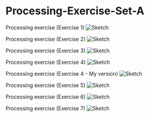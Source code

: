 # Processing-Exercise-Set-A
Processing exercise (Exercise 1)
![Sketch](https://github.com/RougayyahJalloh/Processing-Exercise-Set-A/blob/master/Exercise1/Exercise%201%20Screenshot.PNG)


Processing exercise (Exercise 2)
![Sketch](https://github.com/RougayyahJalloh/Processing-Exercise-Set-A/blob/master/Exercise2/Exercise%202%20Screenshot.PNG)

Processing exercise (Exercise 3)
![Sketch](https://github.com/RougayyahJalloh/Processing-Exercise-Set-A/blob/master/Exercise3/Gif-Exercise-3.gif)

Processing exercise (Exercise 4)
![Sketch](https://github.com/RougayyahJalloh/Processing-Exercise-Set-A/blob/master/Exercise4/Gif-Exercise-4.gif)

Processing exercise (Exercise 4 - My version)
![Sketch](https://github.com/RougayyahJalloh/Processing-Exercise-Set-A/blob/master/Exercise4/Exercise%204%20(my%20version)%20screenshot.PNG)

Processing exercise (Exercise 5)
![Sketch](https://github.com/RougayyahJalloh/Processing-Exercise-Set-A/blob/master/Exercise5/Gif-Exercise-5.gif)

Processing exercise (Exercise 6)
![Sketch](https://github.com/RougayyahJalloh/Processing-Exercise-Set-A/blob/master/Exercise6/Gif-Exercise-6.gif)

Processing exercise (Exercise 7)
![Sketch](https://github.com/RougayyahJalloh/Processing-Exercise-Set-A/blob/master/Exercise7/Exercise%207%20-%20Screenshot.PNG)
